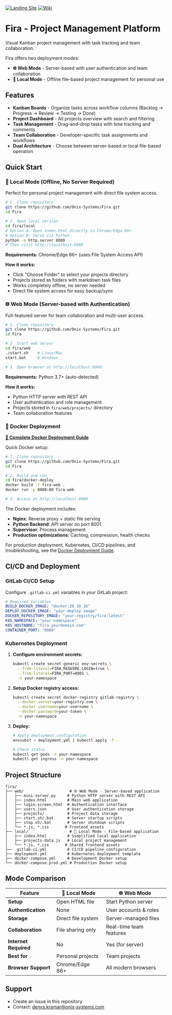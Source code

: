 
[![Landing Site](https://img.shields.io/badge/Website-Landing%20Page-blue?logo=web)](https://onix-systems-android-tasks.dev.onix.team/landing/index.html)
[![Wiki](https://img.shields.io/badge/Wiki-GitHub%20Wiki-green?logo=tools)](https://github.com/Onix-Systems/Fira/wiki)

# Fira - Project Management Platform

Visual Kanban project management with task tracking and team collaboration.

Fira offers two deployment modes:
- **🌐 Web Mode** - Server-based with user authentication and team collaboration
- **📁 Local Mode** - Offline file-based project management for personal use

## Features

- **Kanban Boards** - Organize tasks across workflow columns (Backlog → Progress → Review → Testing → Done)
- **Project Dashboard** - All projects overview with search and filtering
- **Task Management** - Drag-and-drop tasks with time tracking and comments
- **Team Collaboration** - Developer-specific task assignments and workflows
- **Dual Architecture** - Choose between server-based or local file-based operation

## Quick Start

### 📁 Local Mode (Offline, No Server Required)

Perfect for personal project management with direct file system access.

```bash
# 1. Clone repository
git clone https://github.com/Onix-Systems/Fira.git
cd Fira

# 2. Open local version
cd fira/local
# Option A: Open index.html directly in Chrome/Edge 86+
# Option B: Serve via Python
python -m http.server 8080
# Then visit http://localhost:8080
```

**Requirements:** Chrome/Edge 86+ (uses File System Access API)

**How it works:**
- Click "Choose Folder" to select your projects directory
- Projects stored as folders with markdown task files
- Works completely offline, no server needed
- Direct file system access for easy backup/sync

### 🌐 Web Mode (Server-based with Authentication)

Full-featured server for team collaboration and multi-user access.

```bash
# 1. Clone repository
git clone https://github.com/Onix-Systems/Fira.git
cd Fira

# 2. Start web server
cd fira/web
./start.sh    # Linux/Mac
start.bat     # Windows

# 3. Open browser at http://localhost:8080
```

**Requirements:** Python 3.7+ (auto-detected)

**How it works:**
- Python HTTP server with REST API
- User authentication and role management
- Projects stored in `fira/web/projects/` directory
- Team collaboration features

### 🐳 Docker Deployment

**[📖 Complete Docker Deployment Guide](fira/docker-deploy/README.md)**

Quick Docker setup:

```bash
# 1. Clone repository
git clone https://github.com/Onix-Systems/Fira.git
cd Fira

# 2. Build and run
cd fira/docker-deploy
docker build -t fira-web .
docker run -p 8080:80 fira-web

# 3. Access at http://localhost:8080
```

The Docker deployment includes:
- **Nginx**: Reverse proxy + static file serving
- **Python Backend**: API server on port 8001
- **Supervisor**: Process management
- **Production optimizations**: Caching, compression, health checks

For production deployment, Kubernetes, CI/CD pipelines, and troubleshooting, see the [Docker Deployment Guide](fira/docker-deploy/README.md).


## CI/CD and Deployment

### GitLab CI/CD Setup

Configure `.gitlab-ci.yml` variables in your GitLab project:

```yaml
# Required Variables
BUILD_DOCKER_IMAGE: "docker:20.10.16"
DEPLOY_DOCKER_IMAGE: "your-deploy-image"
DOCKER_REPOSITORY_IMAGE: "your-registry/fira:latest"
K8S_NAMESPACE: "your-namespace"
K8S_HOSTNAME: "fira.yourdomain.com"
CONTAINER_PORT: "8080"
```

### Kubernetes Deployment

1. **Configure environment secrets:**
   ```bash
   kubectl create secret generic env-secrets \
     --from-literal=FIRA_REQUIRE_LOGIN=true \
     --from-literal=FIRA_PORT=8001 \
     -n your-namespace
   ```

2. **Setup Docker registry access:**
   ```bash
   kubectl create secret docker-registry gitlab-registry \
     --docker-server=your-registry.com \
     --docker-username=your-username \
     --docker-password=your-token \
     -n your-namespace
   ```

3. **Deploy:**
   ```bash
   # Apply deployment configuration
   envsubst < deployment.yml | kubectl apply -f -
   
   # Check status
   kubectl get pods -n your-namespace
   kubectl get ingress -n your-namespace
   ```

## Project Structure

```
fira/
├── web/                    # 🌐 Web Mode - Server-based application
│   ├── mini-server.py     # Python HTTP server with REST API
│   ├── index.html         # Main web application
│   ├── login-screen.html  # Authentication interface
│   ├── users.json         # User authentication storage
│   ├── projects/          # Project data storage
│   ├── start.sh/.bat      # Server startup scripts
│   ├── stop.sh/.bat       # Server shutdown scripts
│   └── *.js, *.css       # Frontend assets
├── local/                  # 📁 Local Mode - File-based application
│   ├── index.html         # Simplified local application
│   ├── projects-data.js   # Local project management
│   └── *.js, *.css       # Shared frontend assets
├── .gitlab-ci.yml         # CI/CD pipeline configuration
├── deployment.yml         # Kubernetes deployment template
├── docker-compose.yml     # Development Docker setup
└── docker-compose.prod.yml # Production Docker setup
```

## Mode Comparison

| Feature | 📁 Local Mode | 🌐 Web Mode |
|---------|---------------|-------------|
| **Setup** | Open HTML file | Start Python server |
| **Authentication** | None | User accounts & roles |
| **Storage** | Direct file system | Server-managed files |
| **Collaboration** | File sharing only | Real-time team features |
| **Internet Required** | No | Yes (for server) |
| **Best for** | Personal projects | Team projects |
| **Browser Support** | Chrome/Edge 86+ | All modern browsers |


## Support

- Create an issue in this repository
- Contact: denys.kramar@onix-systems.com
